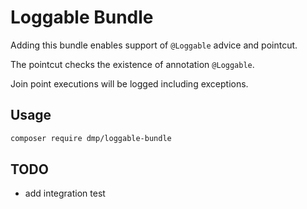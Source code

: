# Loggable Bundle

Adding this bundle enables support of `@Loggable` advice and pointcut.

The pointcut checks the existence of annotation `@Loggable`.

Join point executions will be logged including exceptions.

## Usage
```bash
composer require dmp/loggable-bundle
```

## TODO
* add integration test
